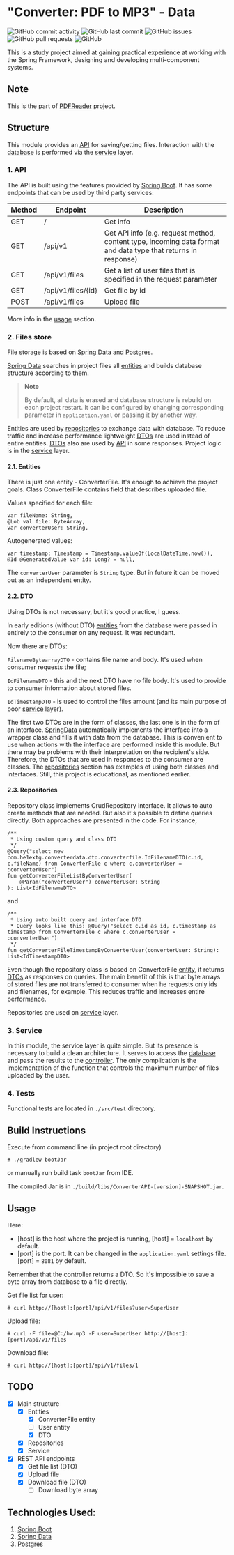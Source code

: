 # "Converter: PDF to MP3" - Data

![GitHub commit activity](https://img.shields.io/github/commit-activity/m/he1ex-tG/ConverterData?logo=GitHub) ![GitHub last commit](https://img.shields.io/github/last-commit/he1ex-tG/ConverterData?logo=GitHub) ![GitHub issues](https://img.shields.io/github/issues/he1ex-tG/ConverterData?logo=GitHub) ![GitHub pull requests](https://img.shields.io/github/issues-pr/he1ex-tG/ConverterData?logo=GitHub) ![GitHub](https://img.shields.io/github/license/he1ex-tg/converterdata?logo=GitHub)

This is a study project aimed at gaining practical experience at
working with the Spring Framework, designing and developing multi-component
systems.

## Note

This is the part of [PDFReader](https://github.com/he1ex-tG/PDFReader) project.

## Structure

This module provides an [API](#1-api) for saving/getting files. Interaction 
with the [database](#2-files-store) is performed via the [service](#3-service) 
layer.

### 1. API

The API is built using the features provided by 
[Spring Boot](https://spring.io/projects/spring-boot). It has some 
endpoints that can be used by third party services:

| __Method__ | __Endpoint__       | __Description__                                                                                               |
|------------|--------------------|---------------------------------------------------------------------------------------------------------------|
| GET        | /                  | Get info                                                                                                      |
| GET        | /api/v1            | Get API info (e.g. request method, content type, incoming data format and data type that returns in response) |
| GET        | /api/v1/files      | Get a list of user files that is specified in the request parameter                                           |
| GET        | /api/v1/files/{id} | Get file by id                                                                                                |
| POST       | /api/v1/files      | Upload file                                                                                                   |

More info in the [usage](#usage) section.

### 2. Files store

File storage is based on [Spring Data](https://spring.io/projects/spring-data) 
and [Postgres](https://www.postgresql.org/). 

[Spring Data](https://spring.io/projects/spring-data) searches in project 
files all [entities](#21-entities) and builds database structure according to 
them.

> __Note__
> 
> By default, all data is erased and database structure is rebuild on each 
> project restart. It can be configured by changing corresponding parameter in 
> `application.yaml` or passing it by another way.

Entities are used by [repositories](#23-repositories) to exchange data with 
database. To reduce traffic and increase performance lightweight [DTOs](#22-dto) 
are used instead of entire entities. [DTOs](#22-dto) also are used by 
[API](#1-api) in some responses. Project logic is in the [service](#3-service) 
layer.

#### 2.1. Entities

There is just one entity - ConverterFile. It's enough to achieve the project 
goals. Class ConverterFile contains field that describes uploaded file.

Values specified for each file:

    var fileName: String,
    @Lob val file: ByteArray,
    var converterUser: String,

Autogenerated values:

    var timestamp: Timestamp = Timestamp.valueOf(LocalDateTime.now()),
    @Id @GeneratedValue var id: Long? = null,

The `converterUser` parameter is `String` type. But in future it can be moved 
out as an independent entity.

#### 2.2. DTO

Using DTOs is not necessary, but it's good practice, I guess. 

In early editions (without DTO) [entities](#21-entities) from the database 
were passed in entirely to the consumer on any request. It was redundant. 

Now there are DTOs:

  `FilenameBytearrayDTO` - contains file name and body. It's used when consumer 
requests the file;

  `IdFilenameDTO` - this and the next DTO have no file body. It's used to 
provide to consumer information about stored files.

  `IdTimestampDTO` - is used to control the files amount (and its main purpose 
of poor [service](#3-service) layer).

The first two DTOs are in the form of classes, the last one is in the form of 
an interface. [SpringData](https://spring.io/projects/spring-data) automatically 
implements the interface into a wrapper class and fills it with data from 
the database. This is convenient to use when actions with the interface are 
performed inside this module. But there may be problems with their interpretation 
on the recipient's side. Therefore, the DTOs that are used in responses to the 
consumer are classes. The [repositories](#23-repositories) section has examples 
of using both classes and interfaces. Still, this project is educational, 
as mentioned earlier.

#### 2.3. Repositories

Repository class implements CrudRepository interface. It allows to auto create 
methods that are needed. But also it's possible to define queries directly. Both 
approaches are presented in the code. For instance,

    /**
     * Using custom query and class DTO
     */
    @Query("select new com.he1extg.converterdata.dto.converterfile.IdFilenameDTO(c.id, c.fileName) from ConverterFile c where c.converterUser = :converterUser")
    fun getConverterFileListByConverterUser(
        @Param("converterUser") converterUser: String
    ): List<IdFilenameDTO>

and

    /**
     * Using auto built query and interface DTO
     * Query looks like this: @Query("select c.id as id, c.timestamp as timestamp from ConverterFile c where c.converterUser = :converterUser")
     */
    fun getConverterFileTimestampByConverterUser(converterUser: String): List<IdTimestampDTO>

Even though the repository class is based on ConverterFile [entity](#21-entities), 
it returns [DTOs](#22-dto) as responses on queries. The main benefit of this 
is that byte arrays of stored files are not transferred to consumer when he 
requests only ids and filenames, for example. This reduces traffic and increases 
entire performance.

Repositories are used on [service](#3-service) layer.

### 3. Service

In this module, the service layer is quite simple. But its presence is necessary
to build a clean architecture. It serves to access the 
[database](#23-repositories) and pass the results to the [controller](#1-api). 
The only complication is the implementation of the function that controls the 
maximum number of files uploaded by the user.

### 4. Tests

Functional tests are located in `./src/test` directory.

## Build Instructions

Execute from command line (in project root directory)

    # ./gradlew bootJar

or manually run build task `bootJar` from IDE. 

The compiled Jar is in `./build/libs/ConverterAPI-[version]-SNAPSHOT.jar`.

## Usage

Here:
- [host] is the host where the project is running, [host] = `localhost` by 
default.
- [port] is the port. It can be changed in the `application.yaml` settings 
file. [port] = `8081` by default.

Remember that the controller returns a DTO. So it's impossible to save a byte 
array from database to a file directly.

Get file list for user:



    # curl http://[host]:[port]/api/v1/files?user=SuperUser

Upload file:



    # curl -F file=@C:/hw.mp3 -F user=SuperUser http://[host]:[port]/api/v1/files

Download file:


    # curl http://[host]:[port]/api/v1/files/1

## TODO

- [x] Main structure
  - [x] Entities
    - [x] ConverterFile entity
    - [ ] User entity
    - [x] DTO
  - [x] Repositories
  - [x] Service
- [x] REST API endpoints
  - [x] Get file list (DTO)
  - [x] Upload file
  - [x] Download file (DTO)
    - [ ] Download byte array 

## Technologies Used:

1. [Spring Boot](https://spring.io/projects/spring-boot)
2. [Spring Data](https://spring.io/projects/spring-data)
3. [Postgres](https://www.postgresql.org/)
